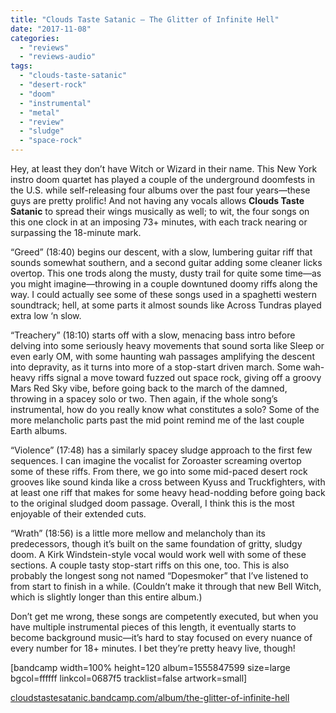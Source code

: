 ```yaml
---
title: "Clouds Taste Satanic – The Glitter of Infinite Hell"
date: "2017-11-08"
categories: 
  - "reviews"
  - "reviews-audio"
tags: 
  - "clouds-taste-satanic"
  - "desert-rock"
  - "doom"
  - "instrumental"
  - "metal"
  - "review"
  - "sludge"
  - "space-rock"
---
```


Hey, at least they don’t have Witch or Wizard in their name. This New York instro doom quartet has played a couple of the underground doomfests in the U.S. while self-releasing four albums over the past four years—these guys are pretty prolific! And not having any vocals allows **Clouds Taste Satanic** to spread their wings musically as well; to wit, the four songs on this one clock in at an imposing 73+ minutes, with each track nearing or surpassing the 18-minute mark.

“Greed” (18:40) begins our descent, with a slow, lumbering guitar riff that sounds somewhat southern, and a second guitar adding some cleaner licks overtop. This one trods along the musty, dusty trail for quite some time—as you might imagine—throwing in a couple downtuned doomy riffs along the way. I could actually see some of these songs used in a spaghetti western soundtrack; hell, at some parts it almost sounds like Across Tundras played extra low ‘n slow.

“Treachery” (18:10) starts off with a slow, menacing bass intro before delving into some seriously heavy movements that sound sorta like Sleep or even early OM, with some haunting wah passages amplifying the descent into depravity, as it turns into more of a stop-start driven march. Some wah-heavy riffs signal a move toward fuzzed out space rock, giving off a groovy Mars Red Sky vibe, before going back to the march of the damned, throwing in a spacey solo or two. Then again, if the whole song’s instrumental, how do you really know what constitutes a solo? Some of the more melancholic parts past the mid point remind me of the last couple Earth albums.

“Violence” (17:48) has a similarly spacey sludge approach to the first few sequences. I can imagine the vocalist for Zoroaster screaming overtop some of these riffs. From there, we go into some mid-paced desert rock grooves like sound kinda like a cross between Kyuss and Truckfighters, with at least one riff that makes for some heavy head-nodding before going back to the original sludged doom passage. Overall, I think this is the most enjoyable of their extended cuts.

“Wrath” (18:56) is a little more mellow and melancholy than its predecessors, though it’s built on the same foundation of gritty, sludgy doom. A Kirk Windstein-style vocal would work well with some of these sections. A couple tasty stop-start riffs on this one, too. This is also probably the longest song not named “Dopesmoker” that I’ve listened to from start to finish in a while. (Couldn’t make it through that new Bell Witch, which is slightly longer than this entire album.)

Don’t get me wrong, these songs are competently executed, but when you have multiple instrumental pieces of this length, it eventually starts to become background music—it’s hard to stay focused on every nuance of every number for 18+ minutes. I bet they’re pretty heavy live, though!

\[bandcamp width=100% height=120 album=1555847599 size=large bgcol=ffffff linkcol=0687f5 tracklist=false artwork=small\]

[cloudstastesatanic.bandcamp.com/album/the-glitter-of-infinite-hell](https://cloudstastesatanic.bandcamp.com/album/the-glitter-of-infinite-hell)
